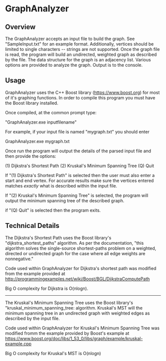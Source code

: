 # GraphAnalyzer

## Overview
The GraphAnalyzer accepts an input file to build the graph. See "SampleInput.txt" for an example format. Additionally,
vertices should be limited to single characters -- strings are not supported.  Once the graph file is read, the program
will build an undirected, weighted graph as described by the file. The data structure for the graph is an
adjacency list.  Various options are provided to analyze the graph.  Output is to the console.

## Usage
GraphAnalyzer uses the C++ Boost library (https://www.boost.org) for most of it's graphing functions.  In order 
to compile this program you must have the Boost library installed.

Once compiled, at the common prompt type:

"GraphAnalyzer.exe inputfilename"

For example, if your input file is named "mygraph.txt" you should enter

GraphAnalyzer.exe mygraph.txt

Once run the program will output the details of the parsed input file and then provide the options:

(1) Dijkstra's Shortest Path
(2) Kruskal's Minimum Spanning Tree
(Q) Quit

If "(1) Dijkstra's Shortest Path" is selected then the user must also enter a start and end vertex.  For
accurate results make sure the vertices entered matches *exactly* what is described within the input file.

If "(2) Kruskal's Minimum Spanning Tree" is selected, the program will output the minimum spanning tree of
the described graph.

if "(Q) Quit" is selected then the program exits.

## Technical Details
The Dijkstra's Shortest Path uses the Boost library's "dijkstra_shortest_paths" algorithm.  As per the
documentation, "this algorithm solves the single-source shortest-paths problem on a weighted, directed 
or undirected graph for the case where all edge weights are nonnegative."

Code used within GraphAnalyzer for Dijkstra's shortest path was modified from the example provided
at http://programmingexamples.net/wiki/Boost/BGL/DijkstraComputePath

Big O complexity for Dijkstra is O(nlogn).

-----
The Kruskal's Minimum Spanning Tree uses the Boost library's "kruskal_minimum_spanning_tree: algorithm.
Kruskal's MST will the minimum spanning tree in an undirected graph with weighted edges as described by
the input file.

Code used within GraphAnalyzer for Kruskal's Minimum Spanning Tree was modified fromm the example provided
by Boost's example at https://www.boost.org/doc/libs/1_53_0/libs/graph/example/kruskal-example.cpp

Big O complexity for Kruskal's MST is O(nlogn)

